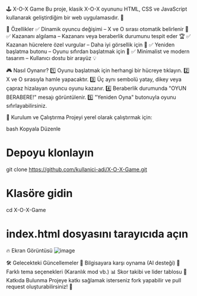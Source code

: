 🕹️ X-O-X Game
Bu proje, klasik X-O-X oyununu HTML, CSS ve JavaScript kullanarak geliştirdiğim bir web uygulamasıdır. 🚀

📌 Özellikler
✅ Dinamik oyuncu değişimi – X ve O sırası otomatik belirlenir 🔄
✅ Kazananı algılama – Kazananı veya beraberlik durumunu tespit eder 🏆
✅ Kazanan hücrelere özel vurgular – Daha iyi görsellik için 🎨
✅ Yeniden başlatma butonu – Oyunu sıfırdan başlatmak için 🔁
✅ Minimalist ve modern tasarım – Kullanıcı dostu bir arayüz 💡

🎮 Nasıl Oynanır?
1️⃣ Oyunu başlatmak için herhangi bir hücreye tıklayın.
2️⃣ X ve O sırasıyla hamle yapacaktır.
3️⃣ Üç aynı sembolü yatay, dikey veya çapraz hizalayan oyuncu oyunu kazanır.
4️⃣ Beraberlik durumunda "OYUN BERABERE!" mesajı görüntülenir.
5️⃣ "Yeniden Oyna" butonuyla oyunu sıfırlayabilirsiniz.

🚀 Kurulum ve Çalıştırma
Projeyi yerel olarak çalıştırmak için:

bash
Kopyala
Düzenle
# Depoyu klonlayın
git clone https://github.com/kullanici-adi/X-O-X-Game.git

# Klasöre gidin
cd X-O-X-Game

# index.html dosyasını tarayıcıda açın
🔥 Ekran Görüntüsü
![image](https://github.com/user-attachments/assets/1d7a07ad-af23-4e2c-ba8b-f9a2d8d89972)


🛠️ Gelecekteki Güncellemeler
🧠 Bilgisayara karşı oynama (AI desteği)
🎨 Farklı tema seçenekleri (Karanlık mod vb.)
📊 Skor takibi ve lider tablosu
🎯 Katkıda Bulunma
Projeye katkı sağlamak isterseniz fork yapabilir ve pull request oluşturabilirsiniz! 🙌
